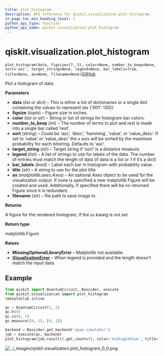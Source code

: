 ```yaml
---
title: plot_histogram
description: API reference for qiskit.visualization.plot_histogram
in_page_toc_min_heading_level: 1
python_api_type: function
python_api_name: qiskit.visualization.plot_histogram
---
```


# qiskit.visualization.plot\_histogram

<span id="qiskit.visualization.plot_histogram" />

`plot_histogram(data, figsize=(7, 5), color=None, number_to_keep=None, sort='asc', target_string=None, legend=None, bar_labels=True, title=None, ax=None, filename=None)`[GitHub](https://github.com/qiskit/qiskit/tree/stable/0.20/qiskit/visualization/counts_visualization.py "view source code")

Plot a histogram of data.

**Parameters**

*   **data** (*list or dict*) – This is either a list of dictionaries or a single dict containing the values to represent (ex \{‘001’: 130})
*   **figsize** (*tuple*) – Figure size in inches.
*   **color** (*list or str*) – String or list of strings for histogram bar colors.
*   **number\_to\_keep** (*int*) – The number of terms to plot and rest is made into a single bar called ‘rest’.
*   **sort** (*string*) – Could be ‘asc’, ‘desc’, ‘hamming’, ‘value’, or ‘value\_desc’. If set to ‘value’ or ‘value\_desc’ the x axis will be sorted by the maximum probability for each bitstring. Defaults to ‘asc’.
*   **target\_string** (*str*) – Target string if ‘sort’ is a distance measure.
*   **legend** (*list*) – A list of strings to use for labels of the data. The number of entries must match the length of data (if data is a list or 1 if it’s a dict)
*   **bar\_labels** (*bool*) – Label each bar in histogram with probability value.
*   **title** (*str*) – A string to use for the plot title
*   **ax** (*matplotlib.axes.Axes*) – An optional Axes object to be used for the visualization output. If none is specified a new matplotlib Figure will be created and used. Additionally, if specified there will be no returned Figure since it is redundant.
*   **filename** (*str*) – file path to save image to.

**Returns**

A figure for the rendered histogram, if the `ax` kwarg is not set.

**Return type**

matplotlib.Figure

**Raises**

*   **MissingOptionalLibraryError** – Matplotlib not available.
*   [**VisualizationError**](qiskit.visualization.VisualizationError "qiskit.visualization.VisualizationError") – When legend is provided and the length doesn’t match the input data.

## Example

```python
from qiskit import QuantumCircuit, BasicAer, execute
from qiskit.visualization import plot_histogram
%matplotlib inline

qc = QuantumCircuit(2, 2)
qc.h(0)
qc.cx(0, 1)
qc.measure([0, 1], [0, 1])

backend = BasicAer.get_backend('qasm_simulator')
job = execute(qc, backend)
plot_histogram(job.result().get_counts(), color='midnightblue', title="New Histogram")
```

![../\_images/qiskit.visualization.plot\_histogram\_0\_0.png](/images/api/qiskit/0.36/qiskit.visualization.plot_histogram_0_0.png)

